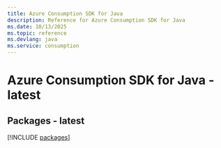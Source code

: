 ```yaml
---
title: Azure Consumption SDK for Java
description: Reference for Azure Consumption SDK for Java
ms.date: 10/13/2025
ms.topic: reference
ms.devlang: java
ms.service: consumption
---
```

# Azure Consumption SDK for Java - latest
## Packages - latest
[!INCLUDE [packages](consumption-index.md)]